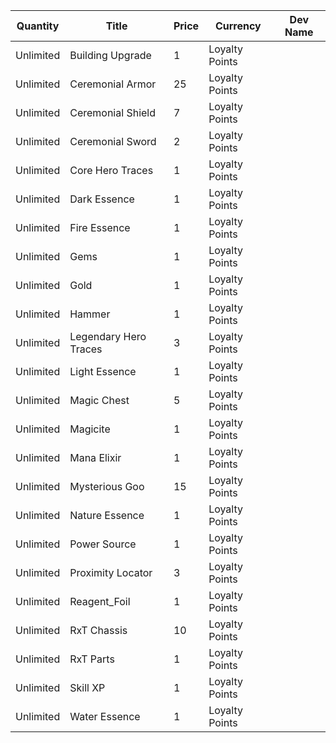 | Quantity | Title | Price | Currency |  Dev Name |
| -------- | ----- | ----- | -------- |  -------- |
| Unlimited | Building Upgrade | 1 | Loyalty Points |  |
| Unlimited | Ceremonial Armor | 25 | Loyalty Points |  |
| Unlimited | Ceremonial Shield | 7 | Loyalty Points |  |
| Unlimited | Ceremonial Sword | 2 | Loyalty Points |  |
| Unlimited | Core Hero Traces | 1 | Loyalty Points |  |
| Unlimited | Dark Essence | 1 | Loyalty Points |  |
| Unlimited | Fire Essence | 1 | Loyalty Points |  |
| Unlimited | Gems | 1 | Loyalty Points |  |
| Unlimited | Gold | 1 | Loyalty Points |  |
| Unlimited | Hammer | 1 | Loyalty Points |  |
| Unlimited | Legendary Hero Traces | 3 | Loyalty Points |  |
| Unlimited | Light Essence | 1 | Loyalty Points |  |
| Unlimited | Magic Chest | 5 | Loyalty Points |  |
| Unlimited | Magicite | 1 | Loyalty Points |  |
| Unlimited | Mana Elixir | 1 | Loyalty Points |  |
| Unlimited | Mysterious Goo | 15 | Loyalty Points |  |
| Unlimited | Nature Essence | 1 | Loyalty Points |  |
| Unlimited | Power Source | 1 | Loyalty Points |  |
| Unlimited | Proximity Locator | 3 | Loyalty Points |  |
| Unlimited | Reagent_Foil | 1 | Loyalty Points |  |
| Unlimited | RxT Chassis | 10 | Loyalty Points |  |
| Unlimited | RxT Parts | 1 | Loyalty Points |  |
| Unlimited | Skill XP | 1 | Loyalty Points |  |
| Unlimited | Water Essence | 1 | Loyalty Points |  |
